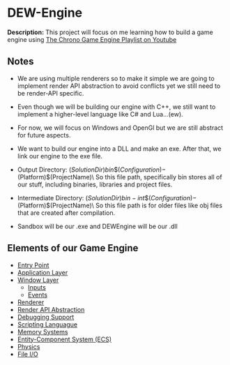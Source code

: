 # DEW-Engine
**Description:** This project will focus on me learning how to build a game engine using [The Chrono Game Engine Playlist on Youtube](https://youtube.com/playlist?list=PLlrATfBNZ98dC-V-N3m0Go4deliWHPFwT&si=GPZ5s0109yT-QrVI)

## Notes
- We are using multiple renderers so to make it simple we are going to implement render API abstraction to avoid conflicts yet we still need to be render-API specific.

- Even though we will be building our engine with C++, we still want to implement a higher-level language like C# and Lua...(ew).

- For now, we will focus on Windows and OpenGl but we are still abstract for future aspects.

- We want to build our engine into a DLL and make an exe. After that, we link our engine to the exe file.

- Output Directory: $(SolutionDir)bin\$(Configuration)-$(Platform)\$(ProjectName)\ So this file path, specifically bin stores all of our stuff, including binaries, libraries and project files.
- Intermediate Directory: $(SolutionDir)bin-int\$(Configuration)-$(Platform)\$(ProjectName)\ So this file path is for older files like obj files that are created after compilation.

- Sandbox will be our .exe and DEWEngine will be our .dll

## Elements of our Game Engine
- [Entry Point](#entry-point)
- [Application Layer](#application-layer)
- [Window Layer](#window-layer)
  - [Inputs](#inputs)
  - [Events](#events)
- [Renderer](#renderer)
- [Render API Abstraction](#render-api-abstraction)
- [Debugging Support](#debugging-support)
- [Scripting Languague](#scripting-language)
- [Memory Systems](#memory-systems)
- [Entity-Component System (ECS)](#entity-component-system-(ecs))
- [Physics](#physics)
- [File I/O](#file-i/o)

